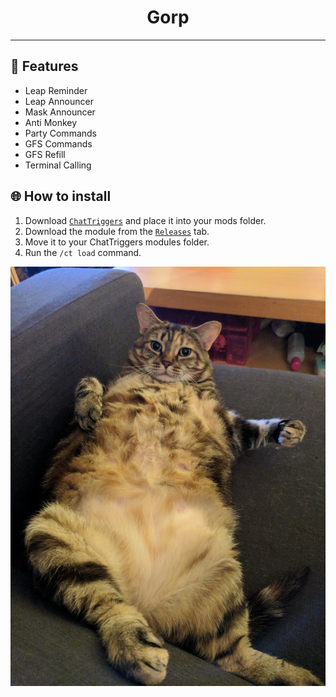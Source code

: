 <div align="center">
    <h1>Gorp</h1>
</div>

---

## 📜 Features
- Leap Reminder
- Leap Announcer
- Mask Announcer
- Anti Monkey
- Party Commands
- GFS Commands
- GFS Refill
- Terminal Calling

## 🌐 How to install
1. Download [`ChatTriggers`] and place it into your mods folder.
1. Download the module from the [`Releases`] tab.
2. Move it to your ChatTriggers modules folder.
3. Run the `/ct load` command.
   
![png](./assets//readme.png)

<!-- LINKS -->
[`releases`]: https://github.com/jenarkk/Gorp/releases
[`chattriggers`]: https://chattriggers.com
